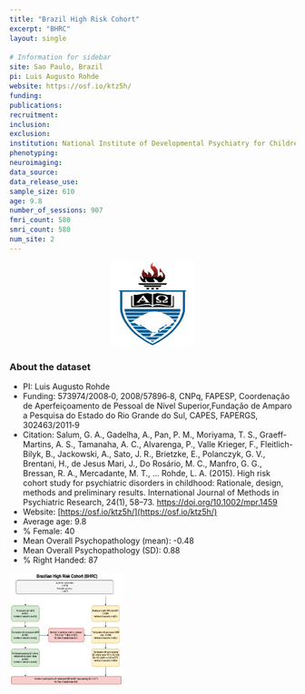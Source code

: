 ```yaml
---
title: "Brazil High Risk Cohort"
excerpt: "BHRC"
layout: single

# Information for sidebar
site: Sao Paulo, Brazil
pi: Luis Augusto Rohde
website: https://osf.io/ktz5h/
funding:
publications:
recruitment:
inclusion:
exclusion:
institution: National Institute of Developmental Psychiatry for Children and Adolescents (INCT-CNPq), São Paulo, Brazil
phenotyping:
neuroimaging:
data_source:
data_release_use:
sample_size: 610
age: 9.8
number_of_sessions: 907
fmri_count: 580
smri_count: 580
num_site: 2
---
```


<div style="text-align: center;">
     <img src="/assets/images/logos/BHRC.png" width="150" height="150" />
</div>

### About the dataset

- PI: Luis Augusto Rohde
- Funding: 573974/2008‐0, 2008/57896‐8, CNPq, FAPESP, Coordenação de Aperfeiçoamento de Pessoal de Nível Superior,Fundação de Amparo a Pesquisa do Estado do Rio Grande do Sul, CAPES, FAPERGS, 302463/2011‐9
- Citation: Salum, G. A., Gadelha, A., Pan, P. M., Moriyama, T. S., Graeff-Martins, A. S., Tamanaha, A. C., Alvarenga, P., Valle Krieger, F., Fleitlich-Bilyk, B., Jackowski, A., Sato, J. R., Brietzke, E., Polanczyk, G. V., Brentani, H., de Jesus Mari, J., Do Rosário, M. C., Manfro, G. G., Bressan, R. A., Mercadante, M. T., … Rohde, L. A. (2015). High risk cohort study for psychiatric disorders in childhood: Rationale, design, methods and preliminary results. International Journal of Methods in Psychiatric Research, 24(1), 58–73. https://doi.org/10.1002/mpr.1459
- Website: [https://osf.io/ktz5h/](https://osf.io/ktz5h/)
- Average age: 9.8
- % Female: 40
- Mean Overall Psychopathology (mean): -0.48
- Mean Overall Psychopathology (SD): 0.88
- % Right Handed: 87

<img src="/assets/images/datasets/BHRC_Flowchart.png" width="200" height="200" />


